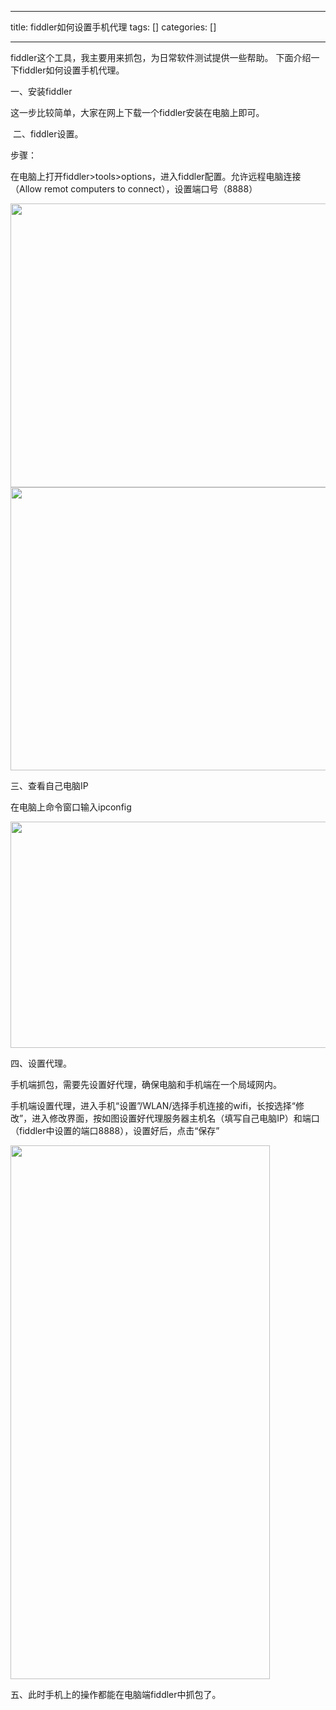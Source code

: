 
--- 
title:  fiddler如何设置手机代理 
tags: []
categories: [] 

---
fiddler这个工具，我主要用来抓包，为日常软件测试提供一些帮助。 下面介绍一下fiddler如何设置手机代理。

一、安装fiddler

这一步比较简单，大家在网上下载一个fiddler安装在电脑上即可。

 二、fiddler设置。

步骤：

在电脑上打开fiddler&gt;tools&gt;options，进入fiddler配置。允许远程电脑连接（Allow remot computers to connect），设置端口号（8888）

<img alt="" height="454" src="https://img-blog.csdnimg.cn/e718aef48cea40dbb6f10df46249e9df.png?x-oss-process=image/watermark,type_ZHJvaWRzYW5zZmFsbGJhY2s,shadow_50,text_Q1NETiBAZWxldmVuX3hmMDYwOA==,size_17,color_FFFFFF,t_70,g_se,x_16" width="674">



<img alt="" height="453" src="https://img-blog.csdnimg.cn/4d8686b9c67c42ef87d4c316101fca76.png?x-oss-process=image/watermark,type_ZHJvaWRzYW5zZmFsbGJhY2s,shadow_50,text_Q1NETiBAZWxldmVuX3hmMDYwOA==,size_17,color_FFFFFF,t_70,g_se,x_16" width="667">



三、查看自己电脑IP

在电脑上命令窗口输入ipconfig

<img alt="" height="362" src="https://img-blog.csdnimg.cn/19991420f6624a8091bb805d4bd039ce.png?x-oss-process=image/watermark,type_ZHJvaWRzYW5zZmFsbGJhY2s,shadow_50,text_Q1NETiBAZWxldmVuX3hmMDYwOA==,size_18,color_FFFFFF,t_70,g_se,x_16" width="713">



四、设置代理。

手机端抓包，需要先设置好代理，确保电脑和手机端在一个局域网内。

手机端设置代理，进入手机“设置”/WLAN/选择手机连接的wifi，长按选择“修改”，进入修改界面，按如图设置好代理服务器主机名（填写自己电脑IP）和端口（fiddler中设置的端口8888），设置好后，点击“保存”

<img alt="" height="854" src="https://img-blog.csdnimg.cn/e08846b7e4b948ebbcb294a5b20fdb37.png?x-oss-process=image/watermark,type_ZHJvaWRzYW5zZmFsbGJhY2s,shadow_50,text_Q1NETiBAZWxldmVuX3hmMDYwOA==,size_10,color_FFFFFF,t_70,g_se,x_16" width="415">



五、此时手机上的操作都能在电脑端fiddler中抓包了。


